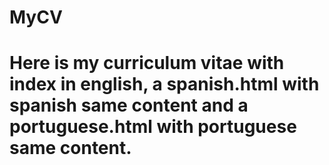 # MyCV
# Here is my curriculum vitae with index in english, a spanish.html with spanish same content and a portuguese.html with portuguese same content.
